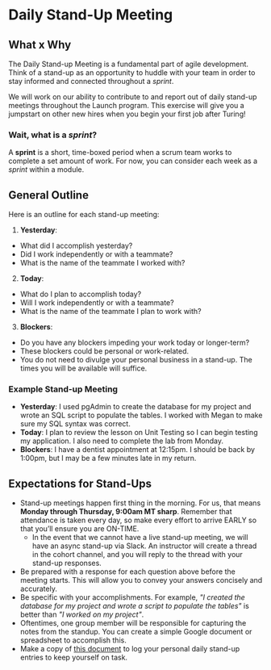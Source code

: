 # Daily Stand-Up Meeting

## What x Why

The Daily Stand-up Meeting is a fundamental part of agile development. Think of a stand-up as an opportunity to huddle with your team in order to stay informed and connected throughout a *sprint*.

We will work on our ability to contribute to and report out of daily stand-up meetings throughout the Launch program. This exercise will give you a jumpstart on other new hires when you begin your first job after Turing!

### Wait, what is a *sprint*?

A **sprint** is a short, time-boxed period when a scrum team works to complete a set amount of work. For now, you can consider each week as a *sprint* within a module.

## General Outline

Here is an outline for each stand-up meeting:

1. **Yesterday**: 
  * What did I accomplish yesterday?
  * Did I work independently or with a teammate?
  * What is the name of the teammate I worked with?
2. **Today**: 
  * What do I plan to accomplish today?
  * Will I work independently or with a teammate? 
  * What is the name of the teammate I plan to work with?
3. **Blockers**:
  * Do you have any blockers impeding your work today or longer-term?
  * These blockers could be personal or work-related. 
  * You do not need to divulge your personal business in a stand-up. The times you will be available will suffice.

### Example Stand-up Meeting

* **Yesterday**: I used pgAdmin to create the database for my project and wrote an SQL script to populate the tables. I worked with Megan to make sure my SQL syntax was correct.
* **Today**: I plan to review the lesson on Unit Testing so I can begin testing my application. I also need to complete the lab from Monday.
* **Blockers**: I have a dentist appointment at 12:15pm. I should be back by 1:00pm, but I may be a few minutes late in my return.

## Expectations for Stand-Ups
* Stand-up meetings happen first thing in the morning. For us, that means **Monday through Thursday, 9:00am MT sharp**. Remember that attendance is taken every day, so make every effort to arrive EARLY so that you’ll ensure you are ON-TIME.
  * In the event that we cannot have a live stand-up meeting, we will have an async stand-up via Slack. An instructor will create a thread in the cohort channel, and you will reply to the thread with your stand-up responses.
* Be prepared with a response for each question above before the meeting starts. This will allow you to convey your answers concisely and accurately.
* Be specific with your accomplishments. For example, _"I created the database for my project and wrote a script to populate the tables"_ is better than _"I worked on my project"_.
* Oftentimes, one group member will be responsible for capturing the notes from the standup. You can create a simple Google document or spreadsheet to accomplish this. 
* Make a copy of [this document](https://docs.google.com/document/d/1plk7cegfcio7skNZ68p2_4ZH3OZh77wBkanuzrmTGYw/copy) to log your personal daily stand-up entries to keep yourself on task. 